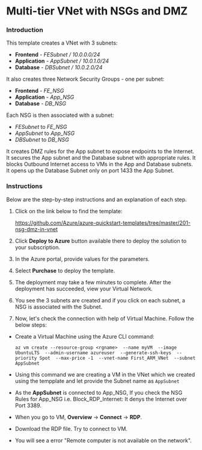 # Multi-tier VNet with NSGs and DMZ

### Introduction
This template creates a VNet with 3 subnets:

* **Frontend** - _FESubnet / 10.0.0.0/24_
* **Application** - _AppSubnet / 10.0.1.0/24_
* **Database** - _DBSubnet / 10.0.2.0/24_

It also creates three Network Security Groups - one per subnet:

* **Frontend** - _FE_NSG_
* **Application** - _App_NSG_
* **Database** - _DB_NSG_

Each NSG is then associated with a subnet:

* _FESubnet_ to _FE_NSG_
* _AppSubnet_ to _App_NSG_
* _DBSubnet_ to _DB_NSG_

It creates DMZ rules for the App subnet to expose endpoints to the Internet. It secures the App subnet and the Database subnet with appropriate rules. It blocks Outbound Internet access to VMs in the App and Database subnets. It opens up the Database Subnet only on port 1433 the App Subnet.

### Instructions

Below are the step-by-step instructions and an explanation of each step. 

1. Click on the link below to find the template:

   https://github.com/Azure/azure-quickstart-templates/tree/master/201-nsg-dmz-in-vnet
   
2. Click **Deploy to Azure** button available there to deploy the solution to your subscription. 
   
3. In the Azure portal, provide values for the parameters.

4. Select **Purchase** to deploy the template.

5. The deployment may take a few minutes to complete. After the deployment has succeeded, view your Virtual Network.

6. You see the 3 subnets are created and if you click on each subnet, a NSG is associated with the Subnet.

7. Now, let's check the connection with help of Virtual Machine. Follow the below steps:

  - Create a Virtual Machine using the Azure CLI command:
   
      `az vm create --resource-group <rgname> 
         --name myVM 
         --image UbuntuLTS 
         --admin-username azureuser 
         --generate-ssh-keys 
         --priority Spot 
         --max-price -1 
         --vnet-name First_ARM_VNet 
         --subnet AppSubnet`
   
  - Using this command we are creating a VM in the VNet which we created using the tempplate and let provide the Subnet name as `AppSubnet`
  
  - As the **AppSubnet** is connected to App_NSG, If you check the NSG Rules for App_NSG i.e. Block_RDP_Internet: It denys the Internet over Port 3389.
  
  - When you go to VM, **Overview** -> **Connect** -> **RDP**. 
   
  - Download the RDP file. Try to connect to VM. 
  
  - You will see a error "Remote computer is not available on the network".
